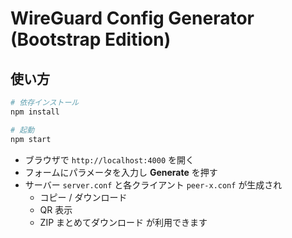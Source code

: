 # WireGuard Config Generator (Bootstrap Edition)

## 使い方

```bash
# 依存インストール
npm install

# 起動
npm start
```

- ブラウザで `http://localhost:4000` を開く
- フォームにパラメータを入力し **Generate** を押す
- サーバー `server.conf` と各クライアント `peer-x.conf` が生成され
  - コピー / ダウンロード
  - QR 表示
  - ZIP まとめてダウンロード
  が利用できます
